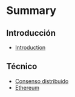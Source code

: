 # Summary

## Introducción

* [Introduction](README.md)

## Técnico

* [Consenso distribuido](tecnico/consenso-distribuido.md)
* [Ethereum](tecnico/ethereum.md)

